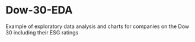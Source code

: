 # Dow-30-EDA
Example of exploratory data analysis and charts for companies on the Dow 30 including their ESG ratings
